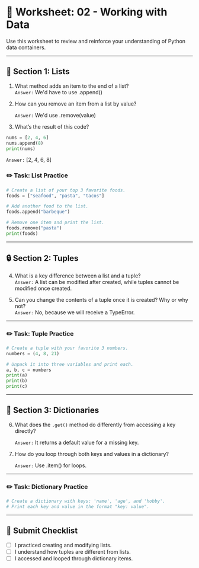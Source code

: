 # 📝 Worksheet: 02 - Working with Data

Use this worksheet to review and reinforce your understanding of Python data containers.

---

## 🧠 Section 1: Lists

1. What method adds an item to the end of a list?  
   `Answer:` We'd have to use .append()

2. How can you remove an item from a list by value?

   `Answer:` We'd use .remove(value)

3. What’s the result of this code?

```python
nums = [2, 4, 6]
nums.append(8)
print(nums)
```

   `Answer:` [2, 4, 6, 8]

### ✏️ Task: List Practice

```python
# Create a list of your top 3 favorite foods.
foods = ["seafood", "pasta", "tacos"]

# Add another food to the list.
foods.append("barbeque")

# Remove one item and print the list.
foods.remove("pasta")
print(foods)
```

---

## 🔒 Section 2: Tuples

4. What is a key difference between a list and a tuple?  
   `Answer:` A list can be modified after created, while tuples cannot be
   modified once created.

5. Can you change the contents of a tuple once it is created? Why or why not?  
   `Answer:` No, because we will receive a TypeError.

---

### ✏️ Task: Tuple Practice

```python
# Create a tuple with your favorite 3 numbers.
numbers = (4, 8, 21)

# Unpack it into three variables and print each.
a, b, c = numbers
print(a)  
print(b) 
print(c)  
```

---

## 🔑 Section 3: Dictionaries

6. What does the `.get()` method do differently from accessing a key directly? 

   `Answer:` It returns a default value for a missing key.

7. How do you loop through both keys and values in a dictionary?  

   `Answer:` Use .item() for loops.

---

### ✏️ Task: Dictionary Practice

```python
# Create a dictionary with keys: 'name', 'age', and 'hobby'.
# Print each key and value in the format "key: value".
```

---

## 🧾 Submit Checklist

- [ ] I practiced creating and modifying lists.
- [ ] I understand how tuples are different from lists.
- [ ] I accessed and looped through dictionary items.